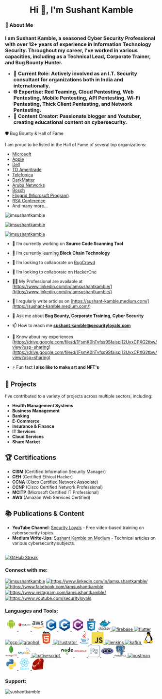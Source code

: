 
<h1 align="center">Hi 👋, I'm Sushant Kamble</h1>
<h3 align="Left"> 🚀 About Me</h3>

<h3 align="left">I am Sushant Kamble, a seasoned Cyber Security Professional with over 12+ years of experience in Information Technology Security. Throughout my career, I've worked in various capacities, including as a Technical Lead, Corporate Trainer, and Bug Bounty Hunter.

- 🔭 **Current Role**: Actively involved as an I.T. Security consultant for organizations both in India and internationally.
- 🌐 **Expertise**: Red Teaming, Cloud Pentesting, Web Pentesting, Mobile Pentesting, API Pentesting, Wi-Fi Pentesting, Thick Client Pentesting, and Network Pentesting.
- 🎥 **Content Creator**: Passionate blogger and Youtuber, creating educational content on cybersecurity.</h3>

🛡️ Bug Bounty & Hall of Fame

I am proud to be listed in the Hall of Fame of several top organizations:</h3>

- [Microsoft](https://microsoft.com)
- [Apple](https://www.apple.com)
- [Dell](https://www.dell.com/en-in)
- [TD Ameritrade](https://www.tdameritrade.com/)
- [Telefonica](https://www.telefonica.de/)
- [DarkMatter](https://www.darkmatter.ae/)
- [Aruba Networks](https://www.arubanetworks.com/support-services/contact-support/)
- [Bosch](https://psirt.bosch.com/en/reportWebvulnForm.html)
- [Flipgrid (Microsoft Program)](https://admin.flipgrid.com/)
- [RSA Conference](https://www.rsaconference.com/)
- And many more...


</h3>

<p align="left"> <img src="https://komarev.com/ghpvc/?username=imsushantkamble&label=Profile%20views&color=0e75b6&style=flat" alt="imsushantkamble" /> </p>

<p align="left"> <a href="https://github.com/ryo-ma/github-profile-trophy"><img src="https://github-profile-trophy.vercel.app/?username=imsushantkamble" alt="imsushantkamble" /></a> </p>

<p align="left"> <a href="https://twitter.com/imsushantkamble" target="blank"><img src="https://img.shields.io/twitter/follow/imsushantkamble?logo=twitter&style=for-the-badge" alt="imsushantkamble" /></a> </p>

- 🔭 I’m currently working on **Source Code Scanning Tool**

- 🌱 I’m currently learning **Block Chain Technology**

- 👯 I’m looking to collaborate on [BugCrowd](https://bugcrowd.com/)

- 🤝 I’m looking to collaborate on [HackerOne](https://hackerone.com/)

- 👨‍💻 My Professional are available at [https://www.linkedin.com/in/iamsushantkamble/](https://www.linkedin.com/in/iamsushantkamble/)

- 📝 I regularly write articles on [https://sushant-kamble.medium.com/](https://sushant-kamble.medium.com/)

- 💬 Ask me about **Bug Bounty, Corporate Training, Cyber Security**

- 📫 How to reach me **sushant.kamble@securityloyals.com**

- 📄 Know about my experiences [https://drive.google.com/file/d/1FsmK0hTvfss9Sfaispj12UyxCPXG2tbw/view?usp=sharing](https://drive.google.com/file/d/1FsmK0hTvfss9Sfaispj12UyxCPXG2tbw/view?usp=sharing)

- ⚡ Fun fact **I also like to make art and NFT's**

## 💼 Projects

I've contributed to a variety of projects across multiple sectors, including:

- **Health Management Systems**
- **Business Management**
- **Banking**
- **E-Commerce**
- **Insurance & Finance**
- **IT Services**
- **Cloud Services**
- **Share Market**

## 🏆 Certifications

- **CISM** (Certified Information Security Manager)
- **CEH** (Certified Ethical Hacker)
- **CCNA** (Cisco Certified Network Associate)
- **CCNP** (Cisco Certified Network Professional)
- **MCITP** (Microsoft Certified IT Professional)
- **AWS** (Amazon Web Services Certified)

## 📚 Publications & Content

- **YouTube Channel**: [Security Loyals](https://www.youtube.com/@SecurityLoyals) - Free video-based training on cybersecurity topics.
- **Medium Write-Ups**: [Sushant Kamble on Medium](https://sushant-kamble.medium.com/) - Technical articles on various cybersecurity subjects.

##
[![GitHub Streak](https://streak-stats.demolab.com/?user=imsushantkamble&theme=dark)](https://git.io/streak-stats)

<h3 align="left">Connect with me:</h3>
<p align="left">
<a href="https://twitter.com/imsushantkamble" target="blank"><img align="center" src="https://raw.githubusercontent.com/rahuldkjain/github-profile-readme-generator/master/src/images/icons/Social/twitter.svg" alt="imsushantkamble" height="30" width="40" /></a>
<a href="https://linkedin.com/in/https://www.linkedin.com/in/iamsushantkamble/" target="blank"><img align="center" src="https://raw.githubusercontent.com/rahuldkjain/github-profile-readme-generator/master/src/images/icons/Social/linked-in-alt.svg" alt="https://www.linkedin.com/in/iamsushantkamble/" height="30" width="40" /></a>
<a href="https://fb.com/https://www.facebook.com/iamsushantkamble" target="blank"><img align="center" src="https://raw.githubusercontent.com/rahuldkjain/github-profile-readme-generator/master/src/images/icons/Social/facebook.svg" alt="https://www.facebook.com/iamsushantkamble" height="30" width="40" /></a>
<a href="https://instagram.com/https://www.instagram.com/iamsushantkamble/" target="blank"><img align="center" src="https://raw.githubusercontent.com/rahuldkjain/github-profile-readme-generator/master/src/images/icons/Social/instagram.svg" alt="https://www.instagram.com/iamsushantkamble/" height="30" width="40" /></a>
<a href="https://www.youtube.com/c/https://www.youtube.com/securityloyals" target="blank"><img align="center" src="https://raw.githubusercontent.com/rahuldkjain/github-profile-readme-generator/master/src/images/icons/Social/youtube.svg" alt="https://www.youtube.com/securityloyals" height="30" width="40" /></a>
</p>

<h3 align="left">Languages and Tools:</h3>
<p align="left"> <a href="https://developer.android.com" target="_blank" rel="noreferrer"> <img src="https://raw.githubusercontent.com/devicons/devicon/master/icons/android/android-original-wordmark.svg" alt="android" width="40" height="40"/> </a> <a href="https://angular.io" target="_blank" rel="noreferrer"> <img src="https://raw.githubusercontent.com/devicons/devicon/master/icons/angularjs/angularjs-original-wordmark.svg" alt="angularjs" width="40" height="40"/> </a> <a href="https://aws.amazon.com" target="_blank" rel="noreferrer"> <img src="https://raw.githubusercontent.com/devicons/devicon/master/icons/amazonwebservices/amazonwebservices-original-wordmark.svg" alt="aws" width="40" height="40"/> </a> <a href="https://www.cprogramming.com/" target="_blank" rel="noreferrer"> <img src="https://raw.githubusercontent.com/devicons/devicon/master/icons/c/c-original.svg" alt="c" width="40" height="40"/> </a> <a href="https://www.w3schools.com/cpp/" target="_blank" rel="noreferrer"> <img src="https://raw.githubusercontent.com/devicons/devicon/master/icons/cplusplus/cplusplus-original.svg" alt="cplusplus" width="40" height="40"/> </a> <a href="https://www.w3schools.com/cs/" target="_blank" rel="noreferrer"> <img src="https://raw.githubusercontent.com/devicons/devicon/master/icons/csharp/csharp-original.svg" alt="csharp" width="40" height="40"/> </a> <a href="https://www.w3schools.com/css/" target="_blank" rel="noreferrer"> <img src="https://raw.githubusercontent.com/devicons/devicon/master/icons/css3/css3-original-wordmark.svg" alt="css3" width="40" height="40"/> </a> <a href="https://www.docker.com/" target="_blank" rel="noreferrer"> <img src="https://raw.githubusercontent.com/devicons/devicon/master/icons/docker/docker-original-wordmark.svg" alt="docker" width="40" height="40"/> </a> <a href="https://firebase.google.com/" target="_blank" rel="noreferrer"> <img src="https://www.vectorlogo.zone/logos/firebase/firebase-icon.svg" alt="firebase" width="40" height="40"/> </a> <a href="https://flutter.dev" target="_blank" rel="noreferrer"> <img src="https://www.vectorlogo.zone/logos/flutterio/flutterio-icon.svg" alt="flutter" width="40" height="40"/> </a> <a href="https://cloud.google.com" target="_blank" rel="noreferrer"> <img src="https://www.vectorlogo.zone/logos/google_cloud/google_cloud-icon.svg" alt="gcp" width="40" height="40"/> </a> <a href="https://graphql.org" target="_blank" rel="noreferrer"> <img src="https://www.vectorlogo.zone/logos/graphql/graphql-icon.svg" alt="graphql" width="40" height="40"/> </a> <a href="https://www.w3.org/html/" target="_blank" rel="noreferrer"> <img src="https://raw.githubusercontent.com/devicons/devicon/master/icons/html5/html5-original-wordmark.svg" alt="html5" width="40" height="40"/> </a> <a href="https://www.adobe.com/in/products/illustrator.html" target="_blank" rel="noreferrer"> <img src="https://www.vectorlogo.zone/logos/adobe_illustrator/adobe_illustrator-icon.svg" alt="illustrator" width="40" height="40"/> </a> <a href="https://www.java.com" target="_blank" rel="noreferrer"> <img src="https://raw.githubusercontent.com/devicons/devicon/master/icons/java/java-original.svg" alt="java" width="40" height="40"/> </a> <a href="https://developer.mozilla.org/en-US/docs/Web/JavaScript" target="_blank" rel="noreferrer"> <img src="https://raw.githubusercontent.com/devicons/devicon/master/icons/javascript/javascript-original.svg" alt="javascript" width="40" height="40"/> </a> <a href="https://www.jenkins.io" target="_blank" rel="noreferrer"> <img src="https://www.vectorlogo.zone/logos/jenkins/jenkins-icon.svg" alt="jenkins" width="40" height="40"/> </a> <a href="https://kafka.apache.org/" target="_blank" rel="noreferrer"> <img src="https://www.vectorlogo.zone/logos/apache_kafka/apache_kafka-icon.svg" alt="kafka" width="40" height="40"/> </a> <a href="https://www.linux.org/" target="_blank" rel="noreferrer"> <img src="https://raw.githubusercontent.com/devicons/devicon/master/icons/linux/linux-original.svg" alt="linux" width="40" height="40"/> </a> <a href="https://www.mongodb.com/" target="_blank" rel="noreferrer"> <img src="https://raw.githubusercontent.com/devicons/devicon/master/icons/mongodb/mongodb-original-wordmark.svg" alt="mongodb" width="40" height="40"/> </a> <a href="https://www.mysql.com/" target="_blank" rel="noreferrer"> <img src="https://raw.githubusercontent.com/devicons/devicon/master/icons/mysql/mysql-original-wordmark.svg" alt="mysql" width="40" height="40"/> </a> <a href="https://nativescript.org/" target="_blank" rel="noreferrer"> <img src="https://raw.githubusercontent.com/detain/svg-logos/780f25886640cef088af994181646db2f6b1a3f8/svg/nativescript.svg" alt="nativescript" width="40" height="40"/> </a> <a href="https://nodejs.org" target="_blank" rel="noreferrer"> <img src="https://raw.githubusercontent.com/devicons/devicon/master/icons/nodejs/nodejs-original-wordmark.svg" alt="nodejs" width="40" height="40"/> </a> <a href="https://www.oracle.com/" target="_blank" rel="noreferrer"> <img src="https://raw.githubusercontent.com/devicons/devicon/master/icons/oracle/oracle-original.svg" alt="oracle" width="40" height="40"/> </a> <a href="https://www.photoshop.com/en" target="_blank" rel="noreferrer"> <img src="https://raw.githubusercontent.com/devicons/devicon/master/icons/photoshop/photoshop-line.svg" alt="photoshop" width="40" height="40"/> </a> <a href="https://www.php.net" target="_blank" rel="noreferrer"> <img src="https://raw.githubusercontent.com/devicons/devicon/master/icons/php/php-original.svg" alt="php" width="40" height="40"/> </a> <a href="https://www.postgresql.org" target="_blank" rel="noreferrer"> <img src="https://raw.githubusercontent.com/devicons/devicon/master/icons/postgresql/postgresql-original-wordmark.svg" alt="postgresql" width="40" height="40"/> </a> <a href="https://postman.com" target="_blank" rel="noreferrer"> <img src="https://www.vectorlogo.zone/logos/getpostman/getpostman-icon.svg" alt="postman" width="40" height="40"/> </a> <a href="https://www.python.org" target="_blank" rel="noreferrer"> <img src="https://raw.githubusercontent.com/devicons/devicon/master/icons/python/python-original.svg" alt="python" width="40" height="40"/> </a> <a href="https://reactjs.org/" target="_blank" rel="noreferrer"> <img src="https://raw.githubusercontent.com/devicons/devicon/master/icons/react/react-original-wordmark.svg" alt="react" width="40" height="40"/> </a> <a href="https://www.ruby-lang.org/en/" target="_blank" rel="noreferrer"> <img src="https://raw.githubusercontent.com/devicons/devicon/master/icons/ruby/ruby-original.svg" alt="ruby" width="40" height="40"/> </a> </p>

<h3 align="left">Support:</h3>
<p><a href="https://www.buymeacoffee.com/sushantkamble"> <img align="left" src="https://cdn.buymeacoffee.com/buttons/v2/default-yellow.png" height="50" width="210" alt="sushantkamble" /></a></p><br><br>



